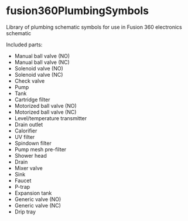 # fusion360PlumbingSymbols
Library of plumbing schematic symbols for use in Fusion 360 electronics schematic

Included parts:

* Manual ball valve (NO)
* Manual ball valve (NC)
* Solenoid valve (NO)
* Solenoid valve (NC)
* Check valve
* Pump
* Tank
* Cartridge filter
* Motorized ball valve (NO)
* Motorized ball valve (NC)
* Level/temperature transmitter
* Drain outlet
* Calorifier
* UV filter
* Spindown filter
* Pump mesh pre-filter
* Shower head
* Drain
* Mixer valve
* Sink
* Faucet
* P-trap
* Expansion tank
* Generic valve (NO)
* Generic valve (NC)
* Drip tray
